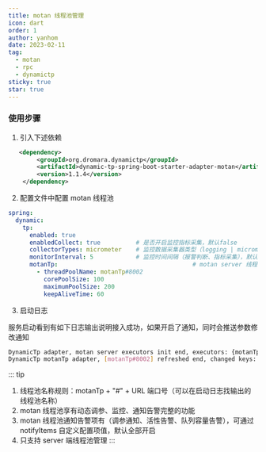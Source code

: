 ```yaml
---
title: motan 线程池管理
icon: dart
order: 1
author: yanhom
date: 2023-02-11
tag:
  - motan
  - rpc
  - dynamictp
sticky: true
star: true
---
```


### 使用步骤

1. 引入下述依赖

```xml
   <dependency>
        <groupId>org.dromara.dynamictp</groupId>
        <artifactId>dynamic-tp-spring-boot-starter-adapter-motan</artifactId>
        <version>1.1.4</version>
    </dependency>
```

2. 配置文件中配置 motan 线程池

```yaml
spring:
  dynamic:
    tp:
      enabled: true
      enabledCollect: true          # 是否开启监控指标采集，默认false
      collectorTypes: micrometer    # 监控数据采集器类型（logging | micrometer | internal_logging），默认micrometer
      monitorInterval: 5            # 监控时间间隔（报警判断、指标采集），默认5s
      motanTp:                                      # motan server 线程池配置
        - threadPoolName: motanTp#8002
          corePoolSize: 100
          maximumPoolSize: 200
          keepAliveTime: 60
```

3. 启动日志

服务启动看到有如下日志输出说明接入成功，如果开启了通知，同时会推送参数修改通知

```bash
DynamicTp adapter, motan server executors init end, executors: {motanTp#8002=ExecutorWrapper(threadPoolName=motanTp#8002, executor=com.weibo.api.motan.transport.netty.StandardThreadExecutor@174b233[Running, pool size = 20, active threads = 0, queued tasks = 0, completed tasks = 0], threadPoolAliasName=null, notifyItems=[NotifyItem(platforms=null, enabled=true, type=liveness, threshold=70, interval=120, clusterLimit=1), NotifyItem(platforms=null, enabled=true, type=change, threshold=0, interval=1, clusterLimit=1), NotifyItem(platforms=null, enabled=true, type=capacity, threshold=70, interval=120, clusterLimit=1)], notifyEnabled=true)}
DynamicTp motanTp adapter, [motanTp#8002] refreshed end, changed keys: [corePoolSize], corePoolSize: [20 => 100], maxPoolSize: [200 => 200], keepAliveTime: [60 => 60]
```

::: tip

1. 线程池名称规则：motanTp + "#" + URL 端口号（可以在启动日志找输出的线程池名称）
2. motan 线程池享有动态调参、监控、通知告警完整的功能
3. motan 线程池通知告警项有（调参通知、活性告警、队列容量告警），可通过 notifyItems 自定义配置项值，默认全部开启
4. 只支持 server 端线程池管理
:::